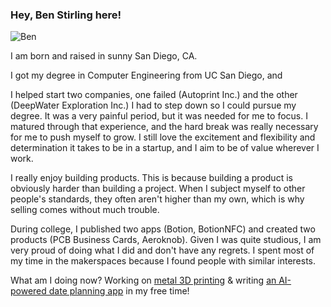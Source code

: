 ### Hey, Ben Stirling here!

![Ben](/ben_summer_2024.jpg)

I am born and raised in sunny San Diego, CA.

I got my degree in Computer Engineering from UC San Diego, and

I helped start two companies, one failed (Autoprint Inc.) and the other (DeepWater Exploration Inc.) I had to step down so I could pursue my degree. It was a very painful period, but it was needed for me to focus. I matured through that experience, and the hard break was really necessary for me to push myself to grow. I still love the excitement and flexibility and determination it takes to be in a startup, and I aim to be of value wherever I work.

I really enjoy building products. This is because building a product is obviously harder than building a project. When I subject myself to other people's standards, they often aren't higher than my own, which is why selling comes without much trouble.

During college, I published two apps (Botion, BotionNFC) and created two products (PCB Business Cards, Aeroknob). Given I was quite studious, I am very proud of doing what I did and don't have any regrets. I spent most of my time in the makerspaces because I found people with similar interests.

What am I doing now?
Working on [metal 3D printing](https://fabric8labs.com) & writing [an AI-powered date planning app](https://goplumeria.com) in my free time!
